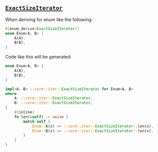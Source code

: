 ## [`ExactSizeIterator`](https://doc.rust-lang.org/std/iter/trait.ExactSizeIterator.html)

When deriving for enum like the following:

```rust
#[enum_derive(ExactSizeIterator)]
enum Enum<A, B> {
    A(A),
    B(B),
}
```

Code like this will be generated:

```rust
enum Enum<A, B> {
    A(A),
    B(B),
}

impl<A, B> ::core::iter::ExactSizeIterator for Enum<A, B>
where
    A: ::core::iter::ExactSizeIterator,
    B: ::core::iter::ExactSizeIterator,
{
    #[inline]
    fn len(&self) -> usize {
        match self {
            Enum::A(x) => ::core::iter::ExactSizeIterator::len(x),
            Enum::B(x) => ::core::iter::ExactSizeIterator::len(x),
        }
    }
}
```
